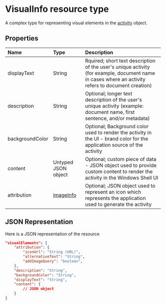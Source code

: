 # VisualInfo resource type

A  complex type for representing visual elements in the [activity](../resources/projectrome_activity.md) object.

## Properties

|Name | Type | Description|
|:----|:------|:-----------|
|displayText | String | Rquired; short text description of the user's unique activity (for example, document name in cases where an activity refers to document creation)|
|description | String | Optional; longer text description of the user's unique activity (example: document name, first sentence, and/or metadata)|
|backgroundColor | String | Optional; Background color used to render the activity in the UI - brand color for the application source of the activity|
|content | Untyped JSON object | Optional; custom piece of data - JSON object used to provide custom content to render the activity in the Windows Shell UI|
|attribution | [imageInfo](../resources/projectrome_imageinfo.md) | Optional; JSON object used to represent an icon which represents the application used to generate the activity|

## JSON Representation

Here is a JSON representation of the resource

<!-- {
  "blockType": "resource",
  "optionalProperties": [
    "attribution",
    "description",
    "backgroundColor",
    "content"
  ],
  "@odata.type": "microsoft.graph.activity.visualinfo"
}-->

```json
"visualElements": {
    "attribution": {
        "iconUrl": "String (URL)",
        "alternativeText": "String",
        "addImageQuery": "boolean",
    },
    "description": "String",
    "backgroundColor": "String",
    "displayText": "String",
    "content": {
        // JSON object
    }
}
```

<!-- uuid: 8fcb5dbc-d5aa-4681-8e31-b001d5168d79
2017-06-07 14:57:30 UTC -->
<!-- {
  "type": "#page.annotation",
  "description": "visualinfo resource",
  "keywords": "",
  "section": "documentation",
  "tocPath": ""
}-->
